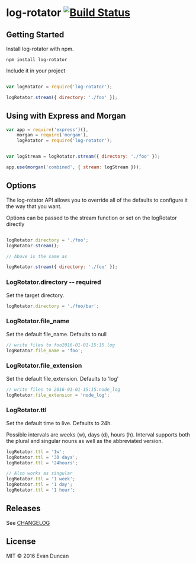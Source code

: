 # log-rotator [![Build Status](https://travis-ci.org/eduncan26/log-rotator.svg?branch=master)](https://travis-ci.org/eduncan26/log-rotator)


## Getting Started

Install log-rotator with npm.

```
npm install log-rotator
```

Include it in your project

```javascript

var logRotator = require('log-rotator');

logRotator.stream({ directory: './foo' });

``` 

## Using with Express and Morgan
```javascript
var app = require('express')(),
    morgan = require('morgan'),
    logRotator = require('log-rotator');


var logStream = logRotator.stream({ directory: './foo' });

app.use(morgan('combined', { stream: logStream }));
```

## Options

The log-rotator API allows you to override all of the defaults to configure it the way that you want.

Options can be passed to the stream function or set on the logRotator directly

```javascript

logRotator.directory = './foo';
logRotator.stream();

// Above is the same as

logRotator.stream({ directory: './foo' });
```

### LogRotator.directory -- required
Set the target directory.

```javascript
logRotator.directory = './foo/bar';
```

### LogRotator.file_name
Set the default file_name. Defaults to null

```javascript
// write files to foo2016-01-01-15:15.log
logRotator.file_name = 'foo';
``` 

### LogRotator.file_extension
Set the default file_extension. Defaults to 'log'

```javascript
// write files to 2016-01-01-15:15.node_log
logRotator.file_extension = 'node_log';
```

### LogRotator.ttl
Set the default time to live. Defaults to 24h.

Possible intervals are weeks (w), days (d), hours (h). Interval supports both the plural and singular nouns as well as the abbreviated version.

```javascript
logRotator.ttl = '1w';
logRotator.ttl = '30 days';
logRotator.ttl = '24hours';

// Also works as singular
logRotator.ttl = '1 week';
logRotator.ttl = '1 day';
logRotator.ttl = '1 hour';
```

## Releases

See [CHANGELOG](https://github.com/eduncan26/log-rotator/blob/master/CHANGELOG)

## License

MIT &copy; 2016 Evan Duncan
